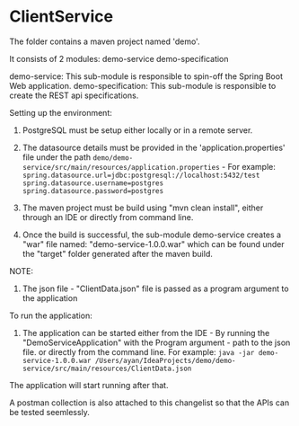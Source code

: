 # ClientService

The folder contains a maven project named 'demo'.

It consists of 2 modules:
  demo-service
  demo-specification

demo-service: This sub-module is responsible to spin-off the Spring Boot Web application.
demo-specification: This sub-module is responsible to create the REST api specifications.

Setting up the environment:
  1) PostgreSQL must be setup either locally or in a remote server.
  2) The datasource details must be provided in the 'application.properties' file under the path `demo/demo-service/src/main/resources/application.properties` - 
  For example:
    `spring.datasource.url=jdbc:postgresql://localhost:5432/test`
    `spring.datasource.username=postgres`
    `spring.datasource.password=postgres`
  
  3) The maven project must be build using "mvn clean install", either through an IDE or directly from command line.
  4) Once the build is successful, the sub-module demo-service creates a "war" file named: "demo-service-1.0.0.war" which can be found under the "target"
  folder generated after the maven build. 
  
  NOTE:
  1) The json file - "ClientData.json" file is passed as a program argument to the application
  
  
To run the application:
  1) The application can be started either from the IDE - By running the "DemoServiceApplication" with the Program argument - path to the json file.
  or directly from the command line.
  For example:
    `java -jar demo-service-1.0.0.war /Users/ayan/IdeaProjects/demo/demo-service/src/main/resources/ClientData.json`
    
  The application will start running after that.
  
  A postman collection is also attached to this changelist so that the APIs can be tested seemlessly.
    
    
  
